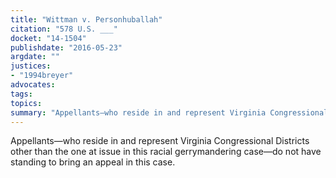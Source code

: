 ```yaml
---
title: "Wittman v. Personhuballah"
citation: "578 U.S. ___"
docket: "14-1504"
publishdate: "2016-05-23"
argdate: ""
justices:
- "1994breyer"
advocates:
tags:
topics:
summary: "Appellants—who reside in and represent Virginia Congressional Districts other than the one at issue in this racial gerrymandering case—do not have standing to bring an appeal in this case."
---
```

Appellants—who reside in and represent Virginia Congressional Districts other than the one at issue in this racial gerrymandering case—do not have standing to bring an appeal in this case.

